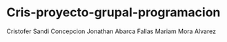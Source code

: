 # Cris-proyecto-grupal-programacion
Cristofer Sandi Concepcion 
Jonathan Abarca Fallas
Mariam Mora Alvarez 
